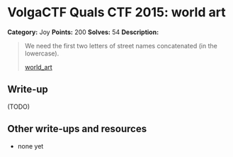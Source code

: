 # VolgaCTF Quals CTF 2015: world art

**Category:** Joy
**Points:** 200
**Solves:** 54
**Description:**

> We need the first two letters of street names concatenated (in the lowercase).
> 
> [world_art](http://files.2015.volgactf.ru/world_art/world_art.rar)

## Write-up

(TODO)

## Other write-ups and resources

* none yet
